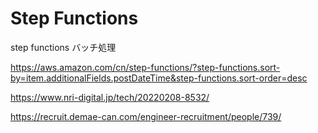 # Step Functions
step functions バッチ処理

https://aws.amazon.com/cn/step-functions/?step-functions.sort-by=item.additionalFields.postDateTime&step-functions.sort-order=desc

https://www.nri-digital.jp/tech/20220208-8532/

https://recruit.demae-can.com/engineer-recruitment/people/739/
